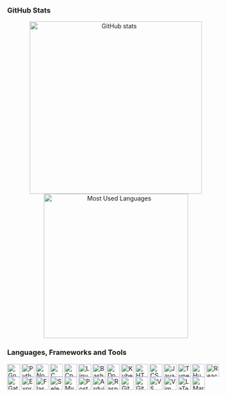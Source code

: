 ### GitHub Stats

<p align="center">
    <a href="#"><img align="center" width="400" src="https://github-readme-stats.vercel.app/api?username=thanoskoutr&count_private=true&show_icons=true&hide_border=true&theme=github_dark" alt="GitHub stats"/></a>
    <a href="#"><img align="center" width="335" src="https://github-readme-stats.vercel.app/api/top-langs/?username=thanoskoutr&hide=html,css,haskell,standard%20ml,smarty,php,batchfile,assembly&langs_count=6&layout=compact&hide_border=true&theme=github_dark" alt="Most Used Languages" /></a>
</p>

### Languages, Frameworks and Tools

<img alt="Go" align="left" width="30px" src="https://cdn.jsdelivr.net/gh/devicons/devicon/icons/go/go-original-wordmark.svg"/>
<img alt="Python" align="left" width="30px" src="https://cdn.jsdelivr.net/gh/devicons/devicon/icons/python/python-original.svg" />
<img alt="Nodejs" align="left" width="30px" src="https://cdn.jsdelivr.net/gh/devicons/devicon/icons/nodejs/nodejs-original.svg"/>
<img alt="C" align="left" width="30px" src="https://cdn.jsdelivr.net/gh/devicons/devicon/icons/c/c-original.svg"/>
<img alt="Cpp" align="left" width="30px" src="https://cdn.jsdelivr.net/gh/devicons/devicon/icons/cplusplus/cplusplus-original.svg"/>
<img alt="Linux" align="left" width="30px" src="https://cdn.jsdelivr.net/gh/devicons/devicon/icons/linux/linux-original.svg"/>
<img alt="Bash" align="left" width="30px" src="https://cdn.jsdelivr.net/gh/devicons/devicon/icons/bash/bash-original.svg"/>
<img alt="Docker" align="left" width="30px" src="https://cdn.jsdelivr.net/gh/devicons/devicon/icons/docker/docker-original.svg"/>
<img alt="Kubernetes" align="left" width="30px" src="https://cdn.jsdelivr.net/gh/devicons/devicon/icons/kubernetes/kubernetes-plain.svg"/>
<img alt="HTML" align="left" width="30px" src="https://cdn.jsdelivr.net/gh/devicons/devicon/icons/html5/html5-original.svg"/>
<img alt="CSS" align="left" width="30px" src="https://cdn.jsdelivr.net/gh/devicons/devicon/icons/css3/css3-original.svg"/>
<img alt="JavaScript" align="left" width="30px" src="https://cdn.jsdelivr.net/gh/devicons/devicon/icons/javascript/javascript-original.svg"/>
<img alt="TypeScript" align="left" width="30px" src="https://cdn.jsdelivr.net/gh/devicons/devicon/icons/typescript/typescript-original.svg"/>
<img alt="Hugo" align="left" width="30px" src="https://cdn.jsdelivr.net/gh/devicons/devicon/icons/hugo/hugo-original.svg"/>
<img alt="React" align="left" width="30px" src="https://cdn.jsdelivr.net/gh/devicons/devicon/icons/react/react-original.svg"/>
<img alt="Gatsby" align="left" width="30px" src="https://cdn.jsdelivr.net/gh/devicons/devicon/icons/gatsby/gatsby-plain.svg"/>
<img alt="Express" align="left" width="30px" src="https://cdn.jsdelivr.net/gh/devicons/devicon/icons/express/express-original.svg"/>
<img alt="Flask" align="left" width="30px" src="https://cdn.jsdelivr.net/gh/devicons/devicon/icons/flask/flask-original.svg"/>
<img alt="Selenium" align="left" width="30px" src="https://cdn.jsdelivr.net/gh/devicons/devicon/icons/selenium/selenium-original.svg"/>
<img alt="MySQL" align="left" width="30px" src="https://cdn.jsdelivr.net/gh/devicons/devicon/icons/mysql/mysql-original.svg"/>
<img alt="PostgreSQL" align="left" width="30px" src="https://cdn.jsdelivr.net/gh/devicons/devicon/icons/postgresql/postgresql-original.svg"/>
<img alt="Arduino" align="left" width="30px" src="https://cdn.jsdelivr.net/gh/devicons/devicon/icons/arduino/arduino-original.svg"/>
<img alt="Raspberry Pi" align="left" width="30px" src="https://cdn.jsdelivr.net/gh/devicons/devicon/icons/raspberrypi/raspberrypi-original.svg"/>
<img alt="Git" align="left" width="30px" src="https://cdn.jsdelivr.net/gh/devicons/devicon/icons/git/git-original.svg"/>
<img alt="GitHub" align="left" width="30px" src="https://cdn.jsdelivr.net/gh/devicons/devicon/icons/github/github-original.svg"/>
<img alt="VS Code" align="left" width="30px" src="https://cdn.jsdelivr.net/gh/devicons/devicon/icons/vscode/vscode-original.svg"/>
<img alt="Vim" align="left" width="30px" src="https://cdn.jsdelivr.net/gh/devicons/devicon/icons/vim/vim-original.svg"/>
<img alt="LaTeX" align="left" width="30px" src="https://cdn.jsdelivr.net/gh/devicons/devicon/icons/latex/latex-original.svg"/>
<img alt="Markdown" align="left" width="30px" src="https://cdn.jsdelivr.net/gh/devicons/devicon/icons/markdown/markdown-original.svg"/>
